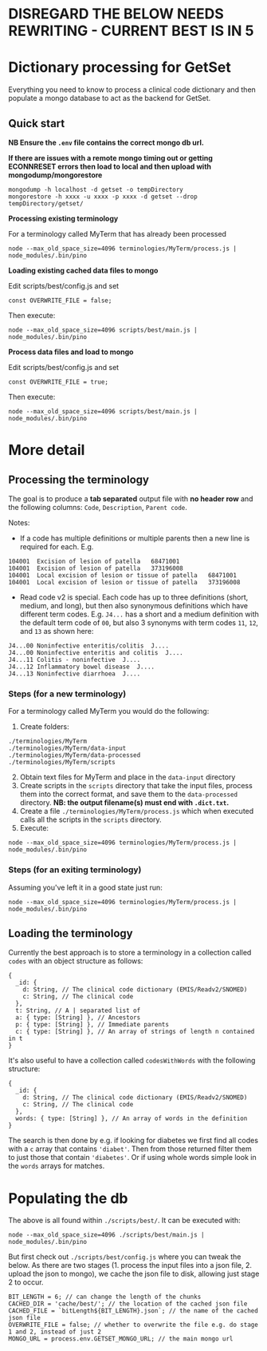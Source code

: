 # DISREGARD THE BELOW NEEDS REWRITING - CURRENT BEST IS IN 5


# Dictionary processing for GetSet

Everything you need to know to process a clinical code dictionary and then populate a mongo database to act as the backend for GetSet.

## Quick start

**NB Ensure the `.env` file contains the correct mongo db url.**

**If there are issues with a remote mongo timing out or getting ECONNRESET errors then load to local and then upload with mongodump/mongorestore**

```
mongodump -h localhost -d getset -o tempDirectory
mongorestore -h xxxx -u xxxx -p xxxx -d getset --drop tempDirectory/getset/
```

**Processing existing terminology**

For a terminology called MyTerm that has already been processed 
```
node --max_old_space_size=4096 terminologies/MyTerm/process.js | node_modules/.bin/pino
```

**Loading existing cached data files to mongo**

Edit scripts/best/config.js and set
```
const OVERWRITE_FILE = false;
```
Then execute:
```
node --max_old_space_size=4096 scripts/best/main.js | node_modules/.bin/pino
```

**Process data files and load to mongo**

Edit scripts/best/config.js and set
```
const OVERWRITE_FILE = true;
```
Then execute:
```
node --max_old_space_size=4096 scripts/best/main.js | node_modules/.bin/pino
```

# More detail

## Processing the terminology

The goal is to produce a **tab separated** output file with **no header row** and the following columns: `Code`, `Description`, `Parent code`.

Notes:

* If a code has multiple definitions or multiple parents then a new line is required for each. E.g.

```
104001	Excision of lesion of patella	68471001
104001	Excision of lesion of patella	373196008
104001	Local excision of lesion or tissue of patella	68471001
104001	Local excision of lesion or tissue of patella	373196008
```

* Read code v2 is special. Each code has up to three definitions (short, medium, and long), but then also synonymous definitions which have different term codes. E.g. `J4...` has a short and a medium definition with the default term code of `00`, but also 3 synonyms with term codes `11`, `12`, and `13` as shown here:
```
J4...00	Noninfective enteritis/colitis	J....
J4...00	Noninfective enteritis and colitis	J....
J4...11	Colitis - noninfective	J....
J4...12	Inflammatory bowel disease	J....
J4...13	Noninfective diarrhoea	J....
```

### Steps (for a new terminology)

For a terminology called MyTerm you would do the following:
1. Create folders:
```
./terminologies/MyTerm
./terminologies/MyTerm/data-input
./terminologies/MyTerm/data-processed
./terminologies/MyTerm/scripts
```
2. Obtain text files for MyTerm and place in the `data-input` directory
3. Create scripts in the `scripts` directory that take the input files, process them into the correct format, and save them to the `data-processed` directory. **NB: the output filename(s) must end with `.dict.txt`.**
4. Create a file `./terminologies/MyTerm/process.js` which when executed calls all the scripts in the `scripts` directory.
5. Execute:
```
node --max_old_space_size=4096 terminologies/MyTerm/process.js | node_modules/.bin/pino
```

### Steps (for an exiting terminology)

Assuming you've left it in a good state just run:
```
node --max_old_space_size=4096 terminologies/MyTerm/process.js | node_modules/.bin/pino
```

## Loading the terminology

Currently the best approach is to store a terminology in a collection called `codes` with an object structure as follows:

```
{
  _id: {
    d: String, // The clinical code dictionary (EMIS/Readv2/SNOMED)
    c: String, // The clinical code
  },
  t: String, // A | separated list of
  a: { type: [String] }, // Ancestors
  p: { type: [String] }, // Immediate parents
  c: { type: [String] }, // An array of strings of length n contained in t
}
```

It's also useful to have a collection called `codesWithWords` with the following structure:
```
{
  _id: {
    d: String, // The clinical code dictionary (EMIS/Readv2/SNOMED)
    c: String, // The clinical code
  },
  words: { type: [String] }, // An array of words in the definition
}
```

The search is then done by e.g. if looking for diabetes we first find all codes with a `c` array that contains `'diabet'`. Then from those returned filter them to just those that contain `'diabetes'`. Or if using whole words simple look in the `words` arrays for matches.

# Populating the db

The above is all found within `./scripts/best/`. It can be executed with:

```
node --max_old_space_size=4096 ./scripts/best/main.js | node_modules/.bin/pino
```

But first check out `./scripts/best/config.js` where you can tweak the below. As there are two stages (1. process the input files into a json file, 2. upload the json to mongo), we cache the json file to disk, allowing just stage 2 to occur.

```
BIT_LENGTH = 6; // can change the length of the chunks
CACHED_DIR = 'cache/best/'; // the location of the cached json file
CACHED_FILE = `bitLength${BIT_LENGTH}.json`; // the name of the cached json file
OVERWRITE_FILE = false; // whether to overwrite the file e.g. do stage 1 and 2, instead of just 2
MONGO_URL = process.env.GETSET_MONGO_URL; // the main mongo url
```

